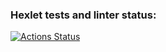 ### Hexlet tests and linter status:
[![Actions Status](https://github.com/Svetlenkaja/rails-project-lvl2/workflows/hexlet-check/badge.svg)](https://github.com/Svetlenkaja/rails-project-lvl2/actions)